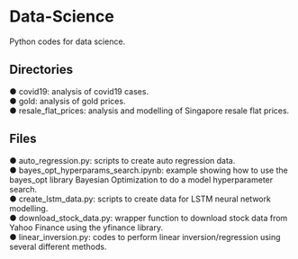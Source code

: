 # Data-Science
Python codes for data science.

Directories
-----------
● covid19: analysis of covid19 cases.  
● gold: analysis of gold prices.  
● resale_flat_prices: analysis and modelling of Singapore resale flat prices.

Files
-----
● auto_regression.py: scripts to create auto regression data.  
● bayes_opt_hyperparams_search.ipynb: example showing how to use the bayes_opt library Bayesian Optimization to do a model hyperparameter search.  
● create_lstm_data.py: scripts to create data for LSTM neural network modelling.  
● download_stock_data.py: wrapper function to download stock data from Yahoo Finance using the yfinance library.  
● linear_inversion.py: codes to perform linear inversion/regression using several different methods.  
